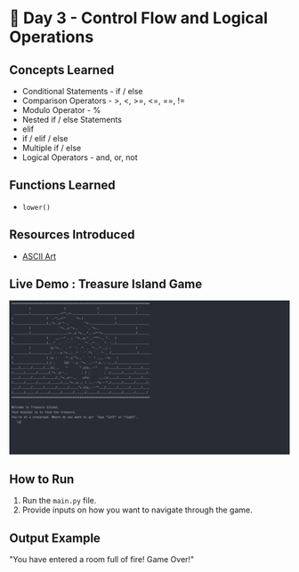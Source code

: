# 🐍️ Day 3 - Control Flow and Logical Operations

## Concepts Learned
- Conditional Statements - if / else
- Comparison Operators - >, <, >=, <=, ==, != 
- Modulo Operator - %
- Nested if / else Statements
- elif
- if / elif / else 
- Multiple if / else
- Logical Operators - and, or, not

## Functions Learned
- `lower()` 

## Resources Introduced
- [ASCII Art](https://ascii.co.uk/art)

## Live Demo : Treasure Island Game 
![Treasure Island Game Demo](../assets/day03-treasure-island-game.gif)

## How to Run
1.  Run the `main.py` file.
2.  Provide inputs on how you want to navigate through the game.

## Output Example
"You have entered a room full of fire!  Game Over!"